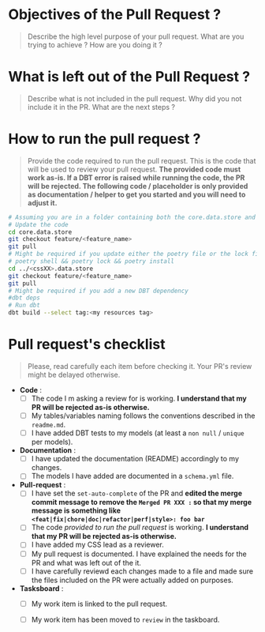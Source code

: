 # Objectives of the Pull Request ? 
> Describe the high level purpose of your pull request. What are you trying to achieve ? How are you doing it ?


# What is left out of the Pull Request ? 
> Describe what is not included in the pull request. Why did you not include it in the PR. What are the next steps ?

# How to run the pull request ?
> Provide the code required to run the pull request. This is the code that will be used to review your pull request. **The provided code must work as-is. If a DBT error is raised while running the code, the PR will be rejected. The following code / placeholder is only provided as documentation / helper to get you started and you will need to adjust it.**

```bash
# Assuming you are in a folder containing both the core.data.store and the <cssXX>.data.store folder.
# Update the code
cd core.data.store
git checkout feature/<feature_name>
git pull
# Might be required if you update either the poetry file or the lock file
# poetry shell && poetry lock && poetry install 
cd ../<cssXX>.data.store
git checkout feature/<feature_name>
git pull  
# Might be required if you add a new DBT dependency
#dbt deps
# Run dbt 
dbt build --select tag:<my resources tag>
```

# Pull request's checklist 
> Please, read carefully each item before checking it. Your PR's review might be delayed otherwise.

* **Code** :
  * [ ] The code I m asking a review for is working. **I understand that my PR will be rejected as-is otherwise.**
  * [ ] My tables/variables naming follows the conventions described in the `readme.md`.
  * [ ] I have added DBT tests to my models (at least a `non null` / `unique` per models).
* **Documentation** : 
  * [ ]  I have updated the documentation (README) accordingly to my changes.
  * [ ]  The models I have added are documented in a `schema.yml` file.
* **Pull-request** : 
  * [ ]  I have set the `set-auto-complete` of the PR and **edited the merge commit message to remove the `Merged PR XXX :` so that my merge message is something like `<feat|fix|chore|doc|refactor|perf|style>: foo bar`**
  * [ ]  The code *provided to run the pull request* is working. **I understand that my PR will be rejected as-is otherwise.**
  * [ ]  I have added my CSS lead as a reviewer.
  * [ ]  My pull request is documented. I have explained the needs for the PR and what was left out of the it.
  * [ ]  I have carefully reviewd each changes made to a file and made sure the files included on the PR were actually added on purposes.
* **Tasksboard** :
  * [ ] My work item is linked to the pull request.
  * [ ] My work item has been moved to `review` in the taskboard.





